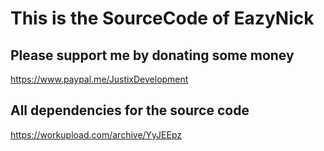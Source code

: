 # This is the SourceCode of EazyNick

## Please support me by donating some money
https://www.paypal.me/JustixDevelopment

## All dependencies for the source code
https://workupload.com/archive/YyJEEpz

